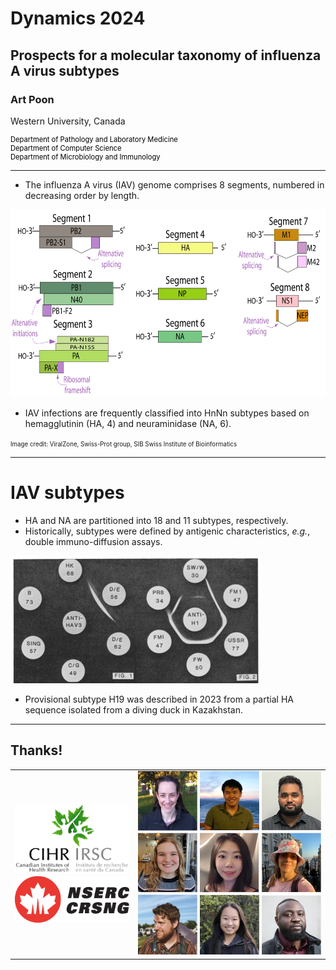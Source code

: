 # Dynamics 2024
## Prospects for a molecular taxonomy of influenza A virus subtypes
### Art Poon

Western University, Canada
<div style="color: black; font-size: 0.8em">
Department of Pathology and Laboratory Medicine<br/>
Department of Computer Science<br/>
Department of Microbiology and Immunology<br/>
</div>

---


* The influenza A virus (IAV) genome comprises 8 segments, numbered in decreasing order by length.

<img src="/img/influenza_genome_image.svg" height=300/>

* IAV infections are frequently classified into HnNn subtypes based on hemagglutinin (HA, 4) and neuraminidase (NA, 6).

<small><small>
Image credit: ViralZone, Swiss-Prot group, SIB Swiss Institute of Bioinformatics
</small></small>

---

# IAV subtypes

* HA and NA are partitioned into 18 and 11 subtypes, respectively.
* Historically, subtypes were defined by antigenic characteristics, *e.g.*, double immuno-diffusion assays.

<img src="/img/schild.png">

* Provisional subtype H19 was described in 2023 from a partial HA sequence isolated from a diving duck in Kazakhstan.


---

## Thanks!

<table>
<tr>
  <td>
    <img src="/img/cihr.png" width=250/><br/>
    <img src="/img/NSERC_RGB.png" width=200/>
  </td>
  <td>
  <img src="/img/lab-thumbnails.jpeg" width=400/></td>
</tr>
</table>

